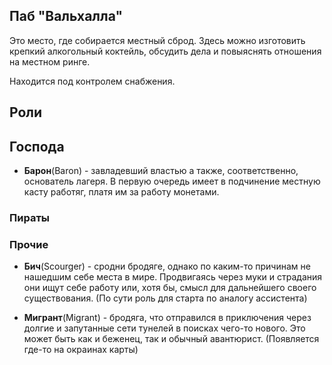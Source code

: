 
## Паб "Вальхалла"

Это место, где собирается местный сброд. Здесь можно изготовить крепкий алкогольный коктейль, обсудить дела и повыяснять отношения на местном ринге.

Находится под контролем снабжения.

## Роли

## Господа

- **Барон**(Baron) - завладевший властью а также, соответственно, основатель лагеря. В первую очередь имеет в подчинение местную касту работяг, платя им за работу монетами.

### Пираты

### Прочие

- **Бич**(Scourger) - сродни бродяге, однако по каким-то причинам не нашедшим себе места в мире. Продвигаясь через муки и страдания они ищут себе работу или, хотя бы, смысл для дальнейшего своего существования. (По сути роль для старта по аналогу ассистента)

- **Мигрант**(Migrant) - бродяга, что отправился в приключения через долгие и запутанные сети тунелей в поисках чего-то нового. Это может быть как и беженец, так и обычный авантюрист. (Появляется где-то на окраинах карты)